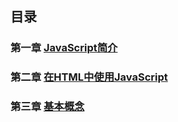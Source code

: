 ## 目录
### 第一章 [JavaScript简介](./Chapter1/Chapter1.md)
### 第二章 [在HTML中使用JavaScript](./Chapter2/Chapter2.md)
### 第三章 [基本概念](./Chapter3/Chapter3.md)
